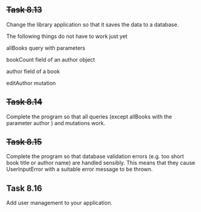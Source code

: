 ## ~~Task 8.13~~

Change the library application so that it saves the data to a database.

The following things do not have to work just yet

allBooks query with parameters

bookCount field of an author object

author field of a book

editAuthor mutation

## ~~Task 8.14~~

Complete the program so that all queries (except allBooks with the parameter author ) and mutations work.

## ~~Task 8.15~~

Complete the program so that database validation errors (e.g. too short book title or author name) are handled sensibly. This means that they cause UserInputError with a suitable error message to be thrown.

## Task 8.16

Add user management to your application.
